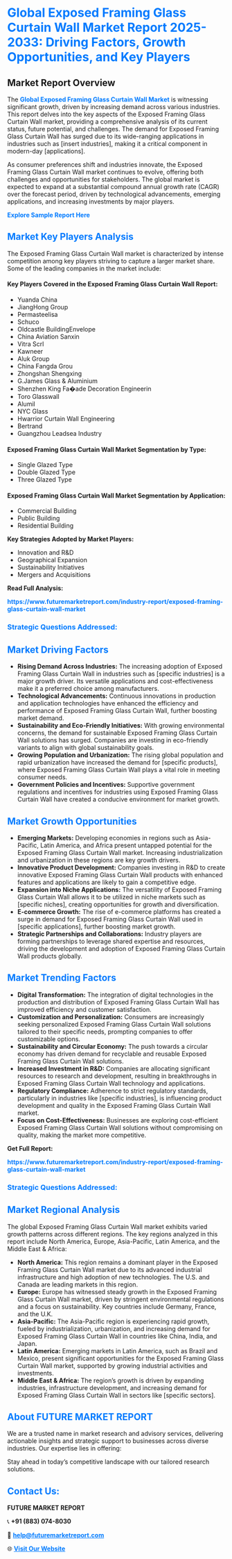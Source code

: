 <h1 style="color: #007BFF;">Global Exposed Framing Glass Curtain Wall Market Report 2025-2033: Driving Factors, Growth Opportunities, and Key Players</h1>

<section id="overview">
<h2>Market Report Overview</h2>
<p>The <a href="https://www.futuremarketreport.com/industry-report/exposed-framing-glass-curtain-wall-market" style="color: #007BFF; text-decoration: none;"><strong>Global Exposed Framing Glass Curtain Wall Market</strong></a> is witnessing significant growth, driven by increasing demand across various industries. This report delves into the key aspects of the Exposed Framing Glass Curtain Wall market, providing a comprehensive analysis of its current status, future potential, and challenges. The demand for Exposed Framing Glass Curtain Wall has surged due to its wide-ranging applications in industries such as [insert industries], making it a critical component in modern-day [applications].</p>
<p>As consumer preferences shift and industries innovate, the Exposed Framing Glass Curtain Wall market continues to evolve, offering both challenges and opportunities for stakeholders. The global market is expected to expand at a substantial compound annual growth rate (CAGR) over the forecast period, driven by technological advancements, emerging applications, and increasing investments by major players.</p>
</section>

<section id="overview">
<p><a href="https://www.futuremarketreport.com/request-sample/reportId=50615" style="color: #007BFF; text-decoration: none;"><strong>Explore Sample Report Here</strong></a></p>
</section>

<section id="key-players">
<h2 style="color: #007BFF;">Market Key Players Analysis</h2>
<p>The Exposed Framing Glass Curtain Wall market is characterized by intense competition among key players striving to capture a larger market share. Some of the leading companies in the market include:</p>
<h4>Key Players Covered in the Exposed Framing Glass Curtain Wall Report:</h4>
<ul><li>Yuanda China</li><li>JiangHong Group</li><li>Permasteelisa</li><li>Schuco</li><li>Oldcastle BuildingEnvelope</li><li>China Aviation Sanxin</li><li>Vitra Scrl</li><li>Kawneer</li><li>Aluk Group</li><li>China Fangda Grou</li><li>Zhongshan Shengxing</li><li>G.James Glass &amp; Aluminium</li><li>Shenzhen King Fa�ade Decoration Engineerin</li><li>Toro Glasswall</li><li>Alumil</li><li>NYC Glass</li><li>Hwarrior Curtain Wall Engineering</li><li>Bertrand</li><li>Guangzhou Leadsea Industry</li></ul>
<h4>Exposed Framing Glass Curtain Wall Market Segmentation by Type:</h4>
<ul><li>Single Glazed Type</li><li>Double Glazed Type</li><li>Three Glazed Type</li></ul>

<h4>Exposed Framing Glass Curtain Wall Market Segmentation by Application:</h4>
<ul><li>Commercial Building</li><li>Public Building</li><li>Residential Building</li></ul>
<p><strong>Key Strategies Adopted by Market Players:</strong></p>
<ul>
<li>Innovation and R&D</li>
<li>Geographical Expansion</li>
<li>Sustainability Initiatives</li>
<li>Mergers and Acquisitions</li>
</ul>
</section>

<section>
<p><strong>Read Full Analysis: </strong></p><a href="https://www.futuremarketreport.com/industry-report/exposed-framing-glass-curtain-wall-market" style="color: #007BFF; text-decoration: none;"><strong>https://www.futuremarketreport.com/industry-report/exposed-framing-glass-curtain-wall-market</strong></a>
<h3 style="color: #007BFF;">Strategic Questions Addressed:</h3>
</section>

<section id="driving-factors">
<h2 style="color: #007BFF;">Market Driving Factors</h2>
<ul>
<li><strong>Rising Demand Across Industries:</strong> The increasing adoption of Exposed Framing Glass Curtain Wall in industries such as [specific industries] is a major growth driver. Its versatile applications and cost-effectiveness make it a preferred choice among manufacturers.</li>
<li><strong>Technological Advancements:</strong> Continuous innovations in production and application technologies have enhanced the efficiency and performance of Exposed Framing Glass Curtain Wall, further boosting market demand.</li>
<li><strong>Sustainability and Eco-Friendly Initiatives:</strong> With growing environmental concerns, the demand for sustainable Exposed Framing Glass Curtain Wall solutions has surged. Companies are investing in eco-friendly variants to align with global sustainability goals.</li>
<li><strong>Growing Population and Urbanization:</strong> The rising global population and rapid urbanization have increased the demand for [specific products], where Exposed Framing Glass Curtain Wall plays a vital role in meeting consumer needs.</li>
<li><strong>Government Policies and Incentives:</strong> Supportive government regulations and incentives for industries using Exposed Framing Glass Curtain Wall have created a conducive environment for market growth.</li>
</ul>
</section>

<section id="growth-opportunities">
<h2 style="color: #007BFF;">Market Growth Opportunities</h2>
<ul>
<li><strong>Emerging Markets:</strong> Developing economies in regions such as Asia-Pacific, Latin America, and Africa present untapped potential for the Exposed Framing Glass Curtain Wall market. Increasing industrialization and urbanization in these regions are key growth drivers.</li>
<li><strong>Innovative Product Development:</strong> Companies investing in R&D to create innovative Exposed Framing Glass Curtain Wall products with enhanced features and applications are likely to gain a competitive edge.</li>
<li><strong>Expansion into Niche Applications:</strong> The versatility of Exposed Framing Glass Curtain Wall allows it to be utilized in niche markets such as [specific niches], creating opportunities for growth and diversification.</li>
<li><strong>E-commerce Growth:</strong> The rise of e-commerce platforms has created a surge in demand for Exposed Framing Glass Curtain Wall used in [specific applications], further boosting market growth.</li>
<li><strong>Strategic Partnerships and Collaborations:</strong> Industry players are forming partnerships to leverage shared expertise and resources, driving the development and adoption of Exposed Framing Glass Curtain Wall products globally.</li>
</ul>
</section>

<section id="trending-factors">
<h2 style="color: #007BFF;">Market Trending Factors</h2>
<ul>
<li><strong>Digital Transformation:</strong> The integration of digital technologies in the production and distribution of Exposed Framing Glass Curtain Wall has improved efficiency and customer satisfaction.</li>
<li><strong>Customization and Personalization:</strong> Consumers are increasingly seeking personalized Exposed Framing Glass Curtain Wall solutions tailored to their specific needs, prompting companies to offer customizable options.</li>
<li><strong>Sustainability and Circular Economy:</strong> The push towards a circular economy has driven demand for recyclable and reusable Exposed Framing Glass Curtain Wall solutions.</li>
<li><strong>Increased Investment in R&D:</strong> Companies are allocating significant resources to research and development, resulting in breakthroughs in Exposed Framing Glass Curtain Wall technology and applications.</li>
<li><strong>Regulatory Compliance:</strong> Adherence to strict regulatory standards, particularly in industries like [specific industries], is influencing product development and quality in the Exposed Framing Glass Curtain Wall market.</li>
<li><strong>Focus on Cost-Effectiveness:</strong> Businesses are exploring cost-efficient Exposed Framing Glass Curtain Wall solutions without compromising on quality, making the market more competitive.</li>
</ul>
</section>

<section>
<p><strong>Get Full Report: </strong></p><a href="https://www.futuremarketreport.com/industry-report/exposed-framing-glass-curtain-wall-market" style="color: #007BFF; text-decoration: none;"><strong>https://www.futuremarketreport.com/industry-report/exposed-framing-glass-curtain-wall-market</strong></a>
<h3 style="color: #007BFF;">Strategic Questions Addressed:</h3>
</section>


<section id="regional-analysis">
<h2 style="color: #007BFF;">Market Regional Analysis</h2>
<p>The global Exposed Framing Glass Curtain Wall market exhibits varied growth patterns across different regions. The key regions analyzed in this report include North America, Europe, Asia-Pacific, Latin America, and the Middle East & Africa:</p>
<ul>
<li><strong>North America:</strong> This region remains a dominant player in the Exposed Framing Glass Curtain Wall market due to its advanced industrial infrastructure and high adoption of new technologies. The U.S. and Canada are leading markets in this region.</li>
<li><strong>Europe:</strong> Europe has witnessed steady growth in the Exposed Framing Glass Curtain Wall market, driven by stringent environmental regulations and a focus on sustainability. Key countries include Germany, France, and the U.K.</li>
<li><strong>Asia-Pacific:</strong> The Asia-Pacific region is experiencing rapid growth, fueled by industrialization, urbanization, and increasing demand for Exposed Framing Glass Curtain Wall in countries like China, India, and Japan.</li>
<li><strong>Latin America:</strong> Emerging markets in Latin America, such as Brazil and Mexico, present significant opportunities for the Exposed Framing Glass Curtain Wall market, supported by growing industrial activities and investments.</li>
<li><strong>Middle East & Africa:</strong> The region’s growth is driven by expanding industries, infrastructure development, and increasing demand for Exposed Framing Glass Curtain Wall in sectors like [specific sectors].</li>
</ul>
</section>

<footer>
<h2 style="color: #007BFF;">About FUTURE MARKET REPORT</h2>
<p>We are a trusted name in market research and advisory services, delivering actionable insights and strategic support to businesses across diverse industries. Our expertise lies in offering:</p>

<p>Stay ahead in today’s competitive landscape with our tailored research solutions.</p>

<h2 style="color: #007BFF;">Contact Us:</h2>
<p><strong>FUTURE MARKET REPORT</strong></p>
<p>📞 <strong>+91 (883) 074-8030</strong></p>
<p>📧 <strong><a href="mailto:help@futuremarketreport.com" style="color: #007BFF;">help@futuremarketreport.com</a></strong></p>
<p>🌐 <strong><a href="https://www.futuremarketreport.com/" style="color: #007BFF;">Visit Our Website</a></strong></p>
</footer>